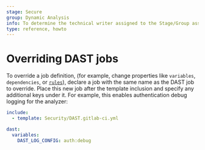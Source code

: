 ```yaml
---
stage: Secure
group: Dynamic Analysis
info: To determine the technical writer assigned to the Stage/Group associated with this page, see https://handbook.gitlab.com/handbook/product/ux/technical-writing/#assignments
type: reference, howto
---
```


# Overriding DAST jobs

To override a job definition, (for example, change properties like `variables`, `dependencies`, or [`rules`](../../../../../ci/yaml/index.md#rules)),
declare a job with the same name as the DAST job to override. Place this new job after the template
inclusion and specify any additional keys under it. For example, this enables authentication debug logging for the analyzer:

```yaml
include:
  - template: Security/DAST.gitlab-ci.yml

dast:
  variables:
    DAST_LOG_CONFIG: auth:debug
```
